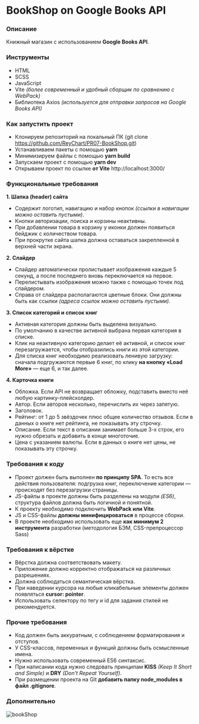# BookShop on Google Books API

### Описание
Книжный магазин с использованием **Google Books API**.

### Инструменты
- HTML
- SCSS
- JavaScript
- Vite _(более современный и удобный сборщик по сравнению с WebPack)_
- Библиотека Axios _(используется для отправки запросов на Google Books API)_

### Как запустить проект
- Клонируем репозиторий на локальный ПК (git clone https://github.com/ReyChart/PR07-BookShop.git)
- Устанавливаем пакеты с помощью **yarn**
- Минимизируем файлы с помощью **yarn build**
- Запускаем проект с помощью **yarn dev**
- Открываем проект по ссылке **от Vite** http://localhost:3000/

### Функциональные требования

**1. Шапка (header) сайта**
   - Содержит логотип, навигацию и набор кнопок _(ссылки в навигации можно оставить пустыми)_.
   - Кнопки авторизации, поиска и корзины неактивны.
   - При добавлении товара в корзину у иконки должен появиться бейджик с количеством товара.
   - При прокрутке сайта шапка должна оставаться закрепленной в верхней части экрана.

**2. Слайдер**
   - Слайдер автоматически пролистывает изображения каждые 5 секунд, а после последнего вновь переключается на первое.
   - Перелистывать изображения можно также с помощью точек под слайдером.
   - Справа от слайдера располагаются цветные блоки. Они должны быть как ссылки _(адреса ссылок можно оставить пустыми)_.
    
**3. Список категорий и список книг**
   - Активная категория должны быть выделена визуально.
   - По умолчанию в качестве активной выбрана первая категория в списке.
   - Клик на неактивную категорию делает её активной, и список книг перезагружается, чтобы отобразились книги из этой категории.
   - Для списка книг необходимо реализовать ленивую загрузку: сначала подгружаются первые 6 книг, по клику **на кнопку «Load More»** — еще 6, и так далее.
    
**4. Карточка книги**
   - Обложка. Если API не возвращает обложку, подставить вместо неё любую картинку-плейсхолдер.
   - Автор. Если авторов несколько, перечислить их через запятую.
   - Заголовок.
   - Рейтинг: от 1 до 5 звёздочек плюс общее количество отзывов. Если в данных о книге нет рейтинга, не показывать эту строчку.
   - Описание. Если текст в описании занимает больше 3-х строк, его нужно обрезать и добавить в конце многоточие.
   - Цена с указанием валюты. Если в данных о книге нет цены, не показывать эту строчку.

### Требования к коду
- Проект должен быть выполнен **по принципу SPA**. То есть все действия пользователя: подгрузка книг, переключение категории — происходят без перезагрузки страницы.
- JS-файлы в проекте должны быть разделены на модули _(ES6)_, структура файлов должна быть логичной и понятной.
- К проекту необходимо подключить **WebPack или Vite**.
- JS и CSS-файлы **должны минифицироваться** в процессе сборки.
- В проекте необходимо использовать еще **как минимум 2 инструмента** разработки (методология БЭМ, CSS-препроцессор Sass)

### Требования к вёрстке
- Вёрстка должна соответствовать макету.
- Приложение должно корректно отображаться на различных разрешениях.
- Должна соблюдаться семантическая вёрстка.
- При наведении курсора на любые кликабельные элементы должен появляться **cursor: pointer**.
- Использовать селектору по тегу и id для задания стилей не рекомендуется.

### Прочие требования
- Код должен быть аккуратным, с соблюдением форматирования и отступов.
- У CSS-классов, переменных и функций должны быть осмысленные имена.
- Нужно использовать современный ES6 синтаксис.
- При написании кода нужно следовать принципам **KISS** _(Keep It Short and Simple)_ и **DRY** _(Don't Repeat Yourself)_.
- При размещении проекта на Git **добавить папку node_modules в файл .gitignore**.

### Дополнительно

![bookShop](https://github.com/ReyChart/PR07-BookShop/assets/126756819/27631c81-b16a-4354-8700-cd4b1584eab3)
